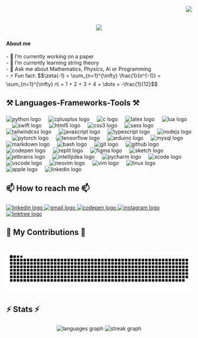 <img align="right" src="https://visitor-badge.laobi.icu/badge?page_id=FilipJaskovic.FilipJaskovic" />

<h1 align="center">
    <img src="https://readme-typing-svg.herokuapp.com/?font=Righteous&size=35&center=true&vCenter=true&width=500&height=70&duration=4000&lines=Hello+There!+👋;+I'm+Filip+Jaskovic!;" />
</h1>

<h4 align="left">About me</h4>
<p align="left">- 🔭 I’m currently working on a paper<br>- 🌱 I’m currently learning string theory<br>- 💬 Ask me about Mathematics, Physics, Ai or Programming<br>- ⚡ Fun fact: $$\zeta(-1) = \sum_{n=1}^{\infty} \frac{1}{n^{-1}} = \sum_{n=1}^{\infty} n\ = 1 + 2 + 3 + 4 + \dots = -\frac{1}{12}$$ </p>

###

<h2 align="left">⚒️ Languages-Frameworks-Tools ⚒️</h2>

###

<div align="left">
  <img src="https://skillicons.dev/icons?i=py" height="35" alt="python logo"  />
  <img width="12" />
  <img src="https://skillicons.dev/icons?i=cpp" height="35" alt="cplusplus logo"  />
  <img width="12" />
  <img src="https://skillicons.dev/icons?i=c" height="35" alt="c logo"  />
  <img width="12" />
  <img src="https://skillicons.dev/icons?i=latex" height="35" alt="latex logo"  />
  <img width="12" />
  <img src="https://skillicons.dev/icons?i=lua" height="35" alt="lua logo"  />
  <img width="12" />
  <img src="https://skillicons.dev/icons?i=swift" height="35" alt="swift logo"  />
  <img width="12" />
  <img src="https://skillicons.dev/icons?i=html" height="35" alt="html5 logo"  />
  <img width="12" />
  <img src="https://skillicons.dev/icons?i=css" height="35" alt="css3 logo"  />
  <img width="12" />
  <img src="https://skillicons.dev/icons?i=sass" height="35" alt="sass logo"  />
  <img width="12" />
  <img src="https://skillicons.dev/icons?i=tailwind" height="35" alt="tailwindcss logo"  />
  <img width="12" />
  <img src="https://skillicons.dev/icons?i=js" height="35" alt="javascript logo"  />
  <img width="12" />
  <img src="https://skillicons.dev/icons?i=ts" height="35" alt="typescript logo"  />
  <img width="12" />
  <img src="https://skillicons.dev/icons?i=nodejs" height="35" alt="nodejs logo"  />
  <img width="12" />
  <img src="https://skillicons.dev/icons?i=pytorch" height="35" alt="pytorch logo"  />
  <img width="12" />
  <img src="https://skillicons.dev/icons?i=tensorflow" height="35" alt="tensorflow logo"  />
  <img width="12" />
  <img src="https://cdn.simpleicons.org/arduino/00979D" height="35" alt="arduino logo"  />
  <img width="12" />
  <img src="https://skillicons.dev/icons?i=mysql" height="35" alt="mysql logo"  />
  <img width="12" />
  <img src="https://skillicons.dev/icons?i=md" height="35" alt="markdown logo"  />
  <img width="12" />
  <img src="https://skillicons.dev/icons?i=bash" height="35" alt="bash logo"  />
  <img width="12" />
  <img src="https://skillicons.dev/icons?i=git" height="35" alt="git logo"  />
  <img width="12" />
  <img src="https://skillicons.dev/icons?i=github" height="35" alt="github logo"  />
  <img width="12" />
  <img src="https://skillicons.dev/icons?i=codepen" height="35" alt="codepen logo"  />
  <img width="12" />
  <img src="https://skillicons.dev/icons?i=replit" height="35" alt="replit logo"  />
  <img width="12" />
  <img src="https://skillicons.dev/icons?i=figma" height="35" alt="figma logo"  />
  <img width="12" />
  <img src="https://cdn.jsdelivr.net/gh/devicons/devicon/icons/sketch/sketch-original.svg" height="35" alt="sketch logo"  />
  <img width="12" />
  <img src="https://cdn.jsdelivr.net/gh/devicons/devicon/icons/jetbrains/jetbrains-original.svg" height="35" alt="jetbrains logo"  />
  <img width="12" />
  <img src="https://skillicons.dev/icons?i=idea" height="35" alt="intellijidea logo"  />
  <img width="12" />
  <img src="https://cdn.jsdelivr.net/gh/devicons/devicon/icons/pycharm/pycharm-original.svg" height="35" alt="pycharm logo"  />
  <img width="12" />
  <img src="https://cdn.jsdelivr.net/gh/devicons/devicon/icons/xcode/xcode-original.svg" height="35" alt="xcode logo"  />
  <img width="12" />
  <img src="https://skillicons.dev/icons?i=vscode" height="35" alt="vscode logo"  />
  <img width="12" />
  <img src="https://skillicons.dev/icons?i=neovim" height="35" alt="neovim logo"  />
  <img width="12" />
  <img src="https://skillicons.dev/icons?i=vim" height="35" alt="vim logo"  />
  <img width="12" />
  <img src="https://skillicons.dev/icons?i=linux" height="35" alt="linux logo"  />
  <img width="12" />
  <img src="https://cdn.jsdelivr.net/gh/devicons/devicon/icons/apple/apple-original.svg" height="35" alt="apple logo"  />
  <img width="12" />
  <img src="https://skillicons.dev/icons?i=linkedin" height="35" alt="linkedin logo"  />
</div>

###

<h2 align="left">📫 How to reach me 📫</h2>

###

<div align="left">
  <a href="https://www.linkedin.com/in/filip-ja%C5%A1kovi%C4%8D-068646201?lipi=urn%3Ali%3Apage%3Ad_flagship3_profile_view_base_contact_details%3ByLToFT2iTZC%2BRiUtwneNtw%3D%3D" target="_blank">
    <img src="https://img.shields.io/static/v1?message=LinkedIn&logo=linkedin&label=&color=0077B5&logoColor=white&labelColor=&style=for-the-badge" height="35" alt="linkedin logo"  />
  </a>
  <a href="mailto:filip.jaskovic@gmail.com" target="_blank">
    <img src="https://img.shields.io/static/v1?message=Gmail&logo=gmail&label=&color=D14836&logoColor=white&labelColor=&style=for-the-badge" height="35" alt="gmail logo"  />
  </a>
  <a href="https://codepen.io/bubo94" target="_blank">
    <img src="https://img.shields.io/static/v1?message=Codepen&logo=codepen&label=&color=000000&logoColor=white&labelColor=&style=for-the-badge" height="35" alt="codepen logo"  />
  </a>
  <a href="https://www.instagram.com/filip_jaskovic/" target="_blank">
    <img src="https://img.shields.io/static/v1?message=Instagram&logo=instagram&label=&color=E4405F&logoColor=white&labelColor=&style=for-the-badge" height="35" alt="instagram logo"  />
  </a>
  <a href="https://linktr.ee/filipjaskovic" target="_blank">
    <img src="https://img.shields.io/static/v1?message=Linktree&logo=linktree&label=&color=1de9b6&logoColor=white&labelColor=&style=for-the-badge" height="35" alt="linktree logo"  />
  </a>
</div>

###

<h2 align="left">🐍 My Contributions 🐍</h2>

###

<br clear="both">

<picture>
  <source
    media="(prefers-color-scheme: dark)"
    srcset="https://raw.githubusercontent.com/FilipJaskovic/FilipJaskovic/output/github-contribution-grid-snake-dark.svg"
  />
  <source
    media="(prefers-color-scheme: light)"
    srcset="https://raw.githubusercontent.com/FilipJaskovic/FilipJaskovic/output/github-contribution-grid-snake.svg"
  />
  <img
    alt="Snake animation"
    src="https://raw.githubusercontent.com/FilipJaskovic/FilipJaskovic/output/github-contribution-grid-snake.svg"
  />
</picture>



###

<h2 align="left">⚡ Stats ⚡</h2>

###

<div align="center">
  <img src="https://github-readme-stats.vercel.app/api/top-langs?username=FilipJaskovic&locale=en&hide_title=false&layout=compact&card_width=320&langs_count=5&theme=github_dark&hide_border=true&order=2" height="100" alt="languages graph"  />
  <img src="https://streak-stats.demolab.com?user=FilipJaskovic&locale=en&mode=weekly&theme=github_dark&hide_border=true&border_radius=5&order=3" height="150" alt="streak graph"  />
</div>

###
